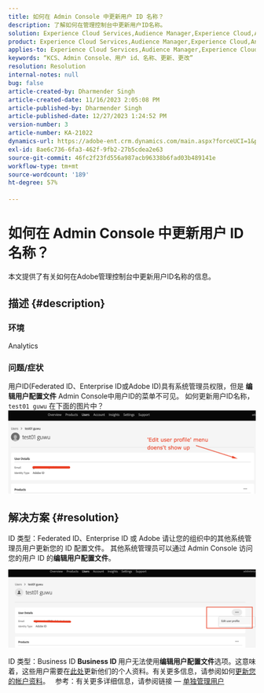 ```yaml
---
title: 如何在 Admin Console 中更新用户 ID 名称？
description: 了解如何在管理控制台中更新用户ID名称。
solution: Experience Cloud Services,Audience Manager,Experience Cloud,Analytics,Target,Admin
product: Experience Cloud Services,Audience Manager,Experience Cloud,Analytics,Target,Admin
applies-to: Experience Cloud Services,Audience Manager,Experience Cloud,Analytics,Target,Admin
keywords: “KCS、Admin Console、用户 id、名称、更新、更改”
resolution: Resolution
internal-notes: null
bug: false
article-created-by: Dharmender Singh
article-created-date: 11/16/2023 2:05:08 PM
article-published-by: Dharmender Singh
article-published-date: 12/27/2023 1:24:52 PM
version-number: 3
article-number: KA-21022
dynamics-url: https://adobe-ent.crm.dynamics.com/main.aspx?forceUCI=1&pagetype=entityrecord&etn=knowledgearticle&id=2809f524-8984-ee11-8179-6045bd0063aa
exl-id: 8ae6c736-6fa3-462f-9fb2-27b5cdea2e63
source-git-commit: 46fc2f23fd556a987acb96338b6fad03b489141e
workflow-type: tm+mt
source-wordcount: '189'
ht-degree: 57%

---
```


# 如何在 Admin Console 中更新用户 ID 名称？


本文提供了有关如何在Adobe管理控制台中更新用户ID名称的信息。

## 描述 {#description}


### <b>环境</b>

Analytics

### 问题/症状

用户ID(Federated ID、Enterprise ID或Adobe ID)具有系统管理员权限，但是 <b>编辑用户配置文件</b> Admin Console中用户ID的菜单不可见。 如何更新用户ID名称， `test01 guwu` 在下面的图片中？ ![](assets/___2e09f524-8984-ee11-8179-6045bd0063aa___.png)


## 解决方案 {#resolution}


ID 类型：Federated ID、Enterprise ID 或 Adobe
请让您的组织中的其他系统管理员用户更新您的 ID 配置文件。 其他系统管理员可以通过 Admin Console 访问您的用户 ID 的<b>编辑用户配置文件</b>。

![](assets/5d528b6b-4667-ed11-9561-6045bd006e5a.png)

ID 类型：Business ID
<b>Business ID </b>用户无法使用<b>编辑用户配置文件</b>选项。这意味着，这些用户需要在[此处](https://account.adobe.com/cn/profile)更新他们的个人资料。有关更多信息，请参阅如何[更新您的帐户资料](https://helpx.adobe.com/cn/manage-account/using/edit-adobe-account-personal-profile.html)。
 
参考：有关更多详细信息，请参阅链接 —  [单独管理用户](https://helpx.adobe.com/cn/enterprise/using/manage-users-individually.html)
